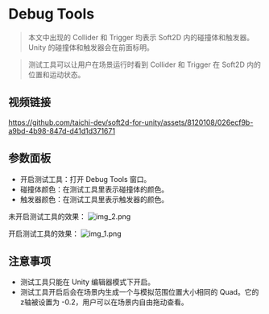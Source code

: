 # Debug Tools

> 本文中出现的 Collider 和 Trigger 均表示 Soft2D 内的碰撞体和触发器。Unity 的碰撞体和触发器会在前面标明。

> 测试工具可以让用户在场景运行时看到 Collider 和 Trigger 在 Soft2D 内的位置和运动状态。

## 视频链接

https://github.com/taichi-dev/soft2d-for-unity/assets/8120108/026ecf9b-a9bd-4b98-847d-d41d1d371671


## 参数面板

- 开启测试工具：打开 Debug Tools 窗口。
- 碰撞体颜色：在测试工具里表示碰撞体的颜色。
- 触发器颜色：在测试工具里表示触发器的颜色。

未开启测试工具的效果：
![img_2.png](img_2.png)

开启测试工具的效果：
![img_1.png](img_1.png)

## 注意事项
- 测试工具只能在 Unity 编辑器模式下开启。
- 测试工具开启后会在场景内生成一个与模拟范围位置大小相同的 Quad。它的z轴被设置为 -0.2，用户可以在场景内自由拖动查看。